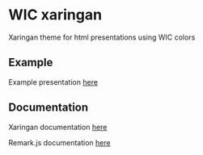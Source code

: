 # WIC xaringan

Xaringan theme for html presentations using WIC colors

## Example

Example presentation [here](https://olayabucaro.github.io/wicslides/)

## Documentation

Xaringan documentation [here](https://github.com/yihui/xaringan/wiki)

Remark.js documentation [here](https://github.com/gnab/remark/wiki)

